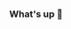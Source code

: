 ### What's up 👋

<!--
**AntonyOnScript/AntonyOnScript** is a ✨ _special_ ✨ repository because its `README.md` (this file) appears on your GitHub profile.

- 🌱 I’m currently learning React.js
<img src="icon.svg"/>
-->
